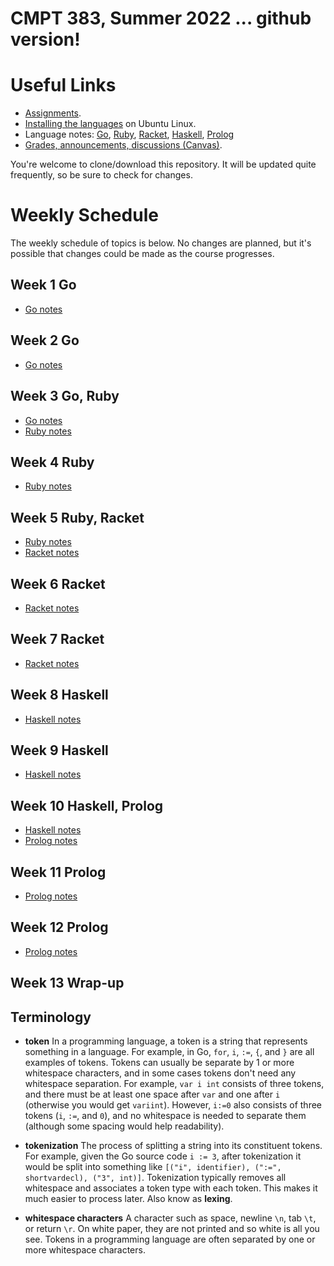 # CMPT 383, Summer 2022 ... github version!

# Useful Links

- [Assignments](assignments/assignments.md).
- [Installing the languages](install.md) on Ubuntu Linux.
- Language notes: [Go](languages/go/go_notes.md),
  [Ruby](languages/ruby/ruby_notes.md),
  [Racket](languages/racket/racket_notes.md),
  [Haskell](languages/haskell/haskell_notes.md),
  [Prolog](languages/prolog/prolog_notes.md)
- [Grades, announcements, discussions
  (Canvas)](https://canvas.sfu.ca/courses/70067).

You're welcome to clone/download this repository. It will be updated quite
frequently, so be sure to check for changes.


# Weekly Schedule

The weekly schedule of topics is below. No changes are planned, but it's
possible that changes could be made as the course progresses.

## Week 1 Go

- [Go notes](go/go_notes.md) 

## Week 2 Go

- [Go notes](go/go_notes.md) 

## Week 3 Go, Ruby

- [Go notes](languages/go/go_notes.md) 
- [Ruby notes](ruby/ruby_notes.md)

## Week 4 Ruby
- [Ruby notes](ruby/ruby_notes.md)

## Week 5 Ruby, Racket
- [Ruby notes](ruby/ruby_notes.md)
- [Racket notes](racket/racket_notes.md)

## Week 6 Racket
- [Racket notes](racket/racket_notes.md)

## Week 7 Racket
- [Racket notes](racket/racket_notes.md)

## Week 8 Haskell
- [Haskell notes](haskell/haskell_notes.md)

## Week 9 Haskell
- [Haskell notes](haskell/haskell_notes.md)

## Week 10 Haskell, Prolog
- [Haskell notes](haskell/haskell_notes.md)
- [Prolog notes](prolog/prolog_notes.md)

## Week 11 Prolog
- [Prolog notes](prolog/prolog_notes.md)

## Week 12 Prolog
- [Prolog notes](prolog/prolog_notes.md)

## Week 13 Wrap-up


## Terminology

- **token** In a programming language, a token is a string that represents
  something in a language. For example, in Go, `for`, `i`, `:=`, `{`, and `}`
  are all examples of tokens. Tokens can usually be separate by 1 or more
  whitespace characters, and in some cases tokens don't need any whitespace
  separation. For example, `var i int` consists of three tokens, and there
  must be at least one space after `var` and one after `i` (otherwise you
  would get `variint`). However, `i:=0` also consists of three tokens (`i`,
  `:=`, and `0`), and no whitespace is needed to separate them (although some
  spacing would help readability).

- **tokenization** The process of splitting a string into its constituent
  tokens. For example, given the Go source code `i := 3`, after tokenization
  it would be split into something like `[("i", identifier), (":=",
  shortvardecl), ("3", int)]`. Tokenization typically removes all whitespace
  and associates a token type with each token. This makes it much easier to
  process later. Also know as **lexing**.

- **whitespace characters** A character such as space, newline `\n`, tab `\t`,
  or return `\r`. On white paper, they are not printed and so white is all you
  see. Tokens in a programming language are often separated by one or more
  whitespace characters.

